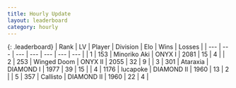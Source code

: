 ```yaml
---
title: Hourly Update
layout: leaderboard
category: hourly
---
```


{: .leaderboard}
| Rank | LV | Player | Division | Elo | Wins | Losses |
| --- | --- | --- | --- | --- | --- | --- |
| <span data-change="0">1</span> | 153 | <span title="ID: 456466">Minoriko Aki</span> | ONYX I | <span data-change="0">2081</span> | <span data-change="0">15</span> | <span data-change="0">4</span> |
| <span data-change="0">2</span> | 253 | <span title="ID: 744396">Winged Doom</span> | ONYX II | <span data-change="0">2055</span> | <span data-change="0">32</span> | <span data-change="0">9</span> |
| <span data-change="0">3</span> | 301 | <span title="ID: 745153">Ataraxia</span> | DIAMOND I | <span data-change="14">1977</span> | <span data-change="2">39</span> | <span data-change="0">15</span> |
| <span data-change="0">4</span> | 1176 | <span title="ID: 41925">lucapoke</span> | DIAMOND II | <span data-change="0">1960</span> | <span data-change="0">13</span> | <span data-change="0">2</span> |
| <span data-change="0">5</span> | 357 | <span title="ID: 619928">Callisto</span> | DIAMOND II | <span data-change="0">1960</span> | <span data-change="0">22</span> | <span data-change="0">4</span> |